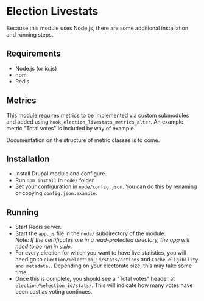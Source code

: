 Election Livestats
==================

Because this module uses Node.js, there are some additional installation and running steps.

Requirements
-------------------

* Node.js (or io.js)
* npm
* Redis

Metrics
---------

This module requires metrics to be implemented via custom submodules and added using `hook_election_livestats_metrics_alter`. An example metric "Total votes" is included by way of example.

Documentation on the structure of metric classes is to come.

Installation
---------------

* Install Drupal module and configure.
* Run `npm install` in `node/` folder
* Set your configuration in `node/config.json`. You can do this by renaming or copying `config.json.example`.

Running
-----------
* Start Redis server.
* Start the `app.js` file in the `node/` subdirectory of the module.<br />*Note: If the certificates are in a read-protected directory, the app will need to be run in `sudo`*.
* For every election for which you want to have live statistics, you will need go to `election/%election_id/stats/actions` and `Cache eligibility and metadata.`. Depending on your electorate size, this may take some time.
* Once this is complete, you should see a "Total votes" header at `election/%election_id/stats/`. This will indicate how many votes have been cast as voting continues.

